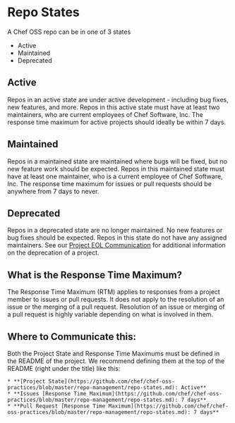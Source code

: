 # Repo States

A Chef OSS repo can be in one of 3 states
* Active
* Maintained
* Deprecated

## Active

Repos in an active state are under active development - including bug fixes, new features, and more. Repos in this active state must have at least two maintainers, who are current employees of Chef Software, Inc. The response time maximum for active projects should ideally be within 7 days.

## Maintained

Repos in a maintained state are maintained where bugs will be fixed, but no new feature work should be expected. Repos in this maintained state must have at least one maintainer, who is a current employee of Chef Software, Inc. The response time maximum for issues or pull requests should be anywhere from 7 days to never.

## Deprecated

Repos in a deprecated state are no longer maintained. No new features or bug fixes should be expected. Repos in this state do not have any assigned maintainers. See our [Project EOL Communication](../communication/project-eol.md) for additional information on the deprecation of a project.

## What is the Response Time Maximum?

The Response Time Maximum (RTM) applies to responses from a project member to issues or pull requests. It does not apply to the resolution of an issue or the merging of a pull request. Resolution of an issue or merging of a pull request is highly variable depending on what is involved in them.

## Where to Communicate this:

Both the Project State and Response Time Maximums must be defined in the README of the project. We recommend defining them at the top of the README (right under the title) like this:

```
* **[Project State](https://github.com/chef/chef-oss-practices/blob/master/repo-management/repo-states.md): Active**
* **Issues [Response Time Maximum](https://github.com/chef/chef-oss-practices/blob/master/repo-management/repo-states.md): 7 days**
* **Pull Request [Response Time Maximum](https://github.com/chef/chef-oss-practices/blob/master/repo-management/repo-states.md): 7 days**
```
